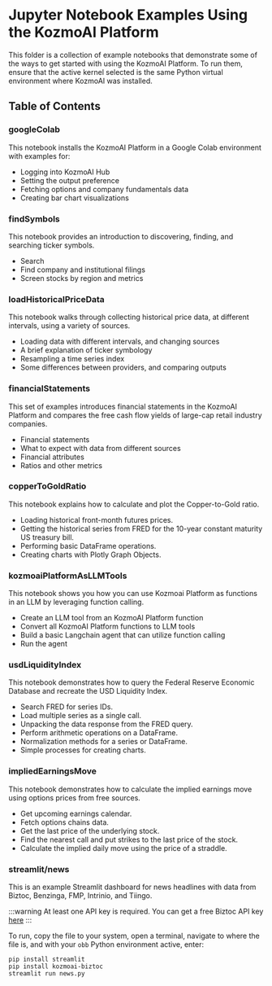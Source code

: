 # Jupyter Notebook Examples Using the KozmoAI Platform

This folder is a collection of example notebooks that demonstrate some of the ways to get started with using the KozmoAI Platform.  To run them, ensure that the active kernel selected is the same Python virtual environment where KozmoAI was installed.

## Table of Contents

### googleColab

This notebook installs the KozmoAI Platform in a Google Colab environment with examples for:

- Logging into KozmoAI Hub
- Setting the output preference
- Fetching options and company fundamentals data
- Creating bar chart visualizations

### findSymbols

This notebook provides an introduction to discovering, finding, and searching ticker symbols.

- Search
- Find company and institutional filings
- Screen stocks by region and metrics

### loadHistoricalPriceData

This notebook walks through collecting historical price data, at different intervals, using a variety of sources.

- Loading data with different intervals, and changing sources
- A brief explanation of ticker symbology
- Resampling a time series index
- Some differences between providers, and comparing outputs

### financialStatements

This set of examples introduces financial statements in the KozmoAI Platform and compares the free cash flow yields of large-cap retail industry companies.

- Financial statements
- What to expect with data from different sources
- Financial attributes
- Ratios and other metrics

### copperToGoldRatio

This notebook explains how to calculate and plot the Copper-to-Gold ratio.

- Loading historical front-month futures prices.
- Getting the historical series from FRED for the 10-year constant maturity US treasury bill.
- Performing basic DataFrame operations.
- Creating charts with Plotly Graph Objects.

### kozmoaiPlatformAsLLMTools

This notebook shows you how you can use Kozmoai Platform as functions in an LLM by leveraging function calling.

- Create an LLM tool from an KozmoAI Platform function
- Convert all KozmoAI Platform functions to LLM tools
- Build a basic Langchain agent that can utilize function calling
- Run the agent

### usdLiquidityIndex

This notebook demonstrates how to query the Federal Reserve Economic Database and recreate the USD Liquidity Index.

- Search FRED for series IDs.
- Load multiple series as a single call.
- Unpacking the data response from the FRED query.
- Perform arithmetic operations on a DataFrame.
- Normalization methods for a series or DataFrame.
- Simple processes for creating charts.

### impliedEarningsMove

This notebook demonstrates how to calculate the implied earnings move using options prices from free sources.

- Get upcoming earnings calendar.
- Fetch options chains data.
- Get the last price of the underlying stock.
- Find the nearest call and put strikes to the last price of the stock.
- Calculate the implied daily move using the price of a straddle.

### streamlit/news

This is an example Streamlit dashboard for news headlines with data from Biztoc, Benzinga, FMP, Intrinio, and Tiingo.

:::warning
At least one API key is required. You can get a free Biztoc API key [here](https://rapidapi.com/thma/api/biztoc)
:::

To run, copy the file to your system, open a terminal, navigate to where the file is, and with your `obb` Python environment active, enter:

```
pip install streamlit
pip install kozmoai-biztoc
streamlit run news.py
```
